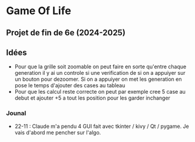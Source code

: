 # Game Of Life

## Projet de fin de 6e (2024-2025)


## Idées
- Pour que la grille soit zoomable on peut faire en sorte qu'entre chaque generation il y ai un controle si une verification de si on a appuiyer sur un bouton pour dezoomer.
  Si on a appuiyer on met les generation en pose le temps d'ajouter des cases au tableau
- Pour que les calcul reste correcte on peut par exemple cree 5 case au debut et ajouter +5 a tout les position pour les garder inchanger

### Jounal
- 22-11 : Claude m'a pendu 4 GUI fait avec tkinter / kivy / Qt / pygame. Je vais d'abord me pencher sur l'algo.
